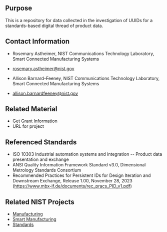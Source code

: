 ## Purpose
This is a repository for data collected in the investigation of UUIDs for a standards-based digital thread of product data.

## Contact Information
   - Rosemary Astheimer, NIST Communications Technology Laboratory, Smart Connected Manufacturing Systems
   - rosemary.astheimer@nist.gov
     
   - Allison Barnard-Feeney, NIST Communications Technology Laboratory, Smart Connected Manufacturing Systems
   - allison.barnardfeeney@nist.gov

## Related Material
   - Get Grant Information
   - URL for project

## Referenced Standards

- ISO 10303 Industrial automation systems and integration -- Product data presentation and exchange
- ANSI Quality Information Framework Standard v3.0, Dimensional Metrology Standards Consortium
- Recommended Practices for Persistent IDs for Design Iteration and Downstream Exchange, Release 1.00, November 28, 2023 (https://www.mbx-if.de/documents/rec_pracs_PID_v1.pdf)

## Related NIST Projects
- [Manufacturing](https://www.nist.gov/manufacturing)
- [Smart Manufacturing](https://www.nist.gov/smart-manufacturing)
- [Standards](https://www.nist.gov/documentary-standards)

<!-- References -->

[18f-guide]: https://github.com/18F/open-source-guide/blob/18f-pages/pages/making-readmes-readable.md
[cornell-meta]: https://data.research.cornell.edu/content/readme
[gh-cdo]: https://docs.github.com/en/repositories/managing-your-repositorys-settings-and-features/customizing-your-repository/about-code-owners
[gh-mdn]: https://github.github.com/gfm/
[gh-nst]: https://github.com/usnistgov
[gh-odi]: https://odiwiki.nist.gov/ODI/GitHub.html
[gh-osr]: https://github.com/usnistgov/opensource-repo/
[gh-ost]: https://github.com/orgs/usnistgov/teams/opensource-team
[gh-rob]: https://odiwiki.nist.gov/pub/ODI/GitHub/GHROB.pdf
[gh-tpl]: https://github.com/usnistgov/carpentries-development/discussions/3
[li-bsd]: https://opensource.org/licenses/bsd-license
[li-gpl]: https://opensource.org/licenses/gpl-license
[li-mit]: https://opensource.org/licenses/mit-license
[nist-code]: https://code.nist.gov
[nist-disclaimer]: https://www.nist.gov/open/license
[nist-s-1801-02]: https://inet.nist.gov/adlp/directives/review-data-intended-publication
[nist-open]: https://www.nist.gov/open/license#software
[wk-rdm]: https://en.wikipedia.org/wiki/README
